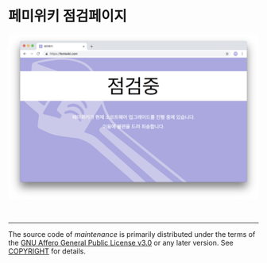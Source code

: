 페미위키 점검페이지
=======

![](screenshot.png)

<br>

--------

The source code of *maintenance* is primarily distributed under the terms of
the [GNU Affero General Public License v3.0] or any later version. See
[COPYRIGHT] for details.

[GNU Affero General Public License v3.0]: LICENSE
[COPYRIGHT]: COPYRIGHT
